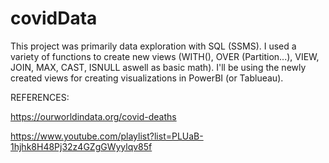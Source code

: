 # covidData


This project was primarily data exploration with SQL (SSMS).  I used a variety of functions to create new views (WITH(), OVER (Partition...), VIEW, JOIN, MAX, CAST, ISNULL aswell as basic math).  I'll be using the newly created views for creating visualizations in PowerBI (or Tablueau).  

  
  
REFERENCES: 

https://ourworldindata.org/covid-deaths

https://www.youtube.com/playlist?list=PLUaB-1hjhk8H48Pj32z4GZgGWyylqv85f
